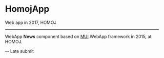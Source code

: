 # HomojApp
Web app in 2017, HOMOJ

--- 
WebApp **News** component based on [MUI](https://www.dcloud.io/mui.html) WebApp framework in 2015, at HOMOJ.

--
Late submit